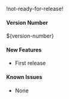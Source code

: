 !not-ready-for-release!

#### Version Number
${version-number}

#### New Features
- First release

#### Known Issues
- None
